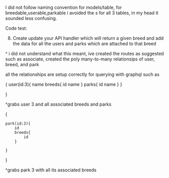 

I did not follow naming convention for models/table, for breedable,userable,parkable i avoided the s for all 3 tables, in my head it sounded less confusing.

Code test:


8) Create update your API handler which will return a given breed and add the data for all the users and 
parks which are attached to that breed


^ i did not understand what this meant, ive created the routes as suggested such as associate, created the poly many-to-many relationsips of user, breed, and park


all the relationships are setup correctly for querying with graphql such as 

{
	user(id:3){
		name
		breeds{
			id
			name
		}
		parks{
			id
			name
		}
	}
	
}

^grabs user 3 and all associated breeds and parks


{
	
	park(id:3){
		id
		breeds{
			id
		}
		
	}
}

^grabs park 3 with all its associated breeds

